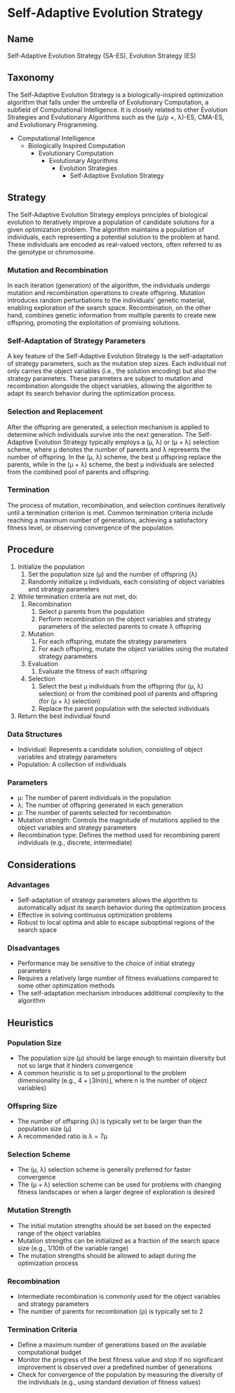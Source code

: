 # Self-Adaptive Evolution Strategy

## Name
Self-Adaptive Evolution Strategy (SA-ES), Evolution Strategy (ES)

## Taxonomy
The Self-Adaptive Evolution Strategy is a biologically-inspired optimization algorithm that falls under the umbrella of Evolutionary Computation, a subfield of Computational Intelligence. It is closely related to other Evolution Strategies and Evolutionary Algorithms such as the (μ/ρ +, λ)-ES, CMA-ES, and Evolutionary Programming.

- Computational Intelligence
  - Biologically Inspired Computation
    - Evolutionary Computation
      - Evolutionary Algorithms
        - Evolution Strategies
          - Self-Adaptive Evolution Strategy

## Strategy
The Self-Adaptive Evolution Strategy employs principles of biological evolution to iteratively improve a population of candidate solutions for a given optimization problem. The algorithm maintains a population of individuals, each representing a potential solution to the problem at hand. These individuals are encoded as real-valued vectors, often referred to as the genotype or chromosome.

### Mutation and Recombination
In each iteration (generation) of the algorithm, the individuals undergo mutation and recombination operations to create offspring. Mutation introduces random perturbations to the individuals' genetic material, enabling exploration of the search space. Recombination, on the other hand, combines genetic information from multiple parents to create new offspring, promoting the exploitation of promising solutions.

### Self-Adaptation of Strategy Parameters
A key feature of the Self-Adaptive Evolution Strategy is the self-adaptation of strategy parameters, such as the mutation step sizes. Each individual not only carries the object variables (i.e., the solution encoding) but also the strategy parameters. These parameters are subject to mutation and recombination alongside the object variables, allowing the algorithm to adapt its search behavior during the optimization process.

### Selection and Replacement
After the offspring are generated, a selection mechanism is applied to determine which individuals survive into the next generation. The Self-Adaptive Evolution Strategy typically employs a (μ, λ) or (μ + λ) selection scheme, where μ denotes the number of parents and λ represents the number of offspring. In the (μ, λ) scheme, the best μ offspring replace the parents, while in the (μ + λ) scheme, the best μ individuals are selected from the combined pool of parents and offspring.

### Termination
The process of mutation, recombination, and selection continues iteratively until a termination criterion is met. Common termination criteria include reaching a maximum number of generations, achieving a satisfactory fitness level, or observing convergence of the population.

## Procedure
1. Initialize the population
   1. Set the population size (μ) and the number of offspring (λ)
   2. Randomly initialize μ individuals, each consisting of object variables and strategy parameters
2. While termination criteria are not met, do:
   1. Recombination
      1. Select ρ parents from the population
      2. Perform recombination on the object variables and strategy parameters of the selected parents to create λ offspring
   2. Mutation
      1. For each offspring, mutate the strategy parameters
      2. For each offspring, mutate the object variables using the mutated strategy parameters
   3. Evaluation
      1. Evaluate the fitness of each offspring
   4. Selection
      1. Select the best μ individuals from the offspring (for (μ, λ) selection) or from the combined pool of parents and offspring (for (μ + λ) selection)
      2. Replace the parent population with the selected individuals
3. Return the best individual found

### Data Structures
- Individual: Represents a candidate solution, consisting of object variables and strategy parameters
- Population: A collection of individuals

### Parameters
- μ: The number of parent individuals in the population
- λ: The number of offspring generated in each generation
- ρ: The number of parents selected for recombination
- Mutation strength: Controls the magnitude of mutations applied to the object variables and strategy parameters
- Recombination type: Defines the method used for recombining parent individuals (e.g., discrete, intermediate)

## Considerations
### Advantages
- Self-adaptation of strategy parameters allows the algorithm to automatically adjust its search behavior during the optimization process
- Effective in solving continuous optimization problems
- Robust to local optima and able to escape suboptimal regions of the search space

### Disadvantages
- Performance may be sensitive to the choice of initial strategy parameters
- Requires a relatively large number of fitness evaluations compared to some other optimization methods
- The self-adaptation mechanism introduces additional complexity to the algorithm

## Heuristics
### Population Size
- The population size (μ) should be large enough to maintain diversity but not so large that it hinders convergence
- A common heuristic is to set μ proportional to the problem dimensionality (e.g., 4 + ⌊3ln(n)⌋, where n is the number of object variables)

### Offspring Size
- The number of offspring (λ) is typically set to be larger than the population size (μ)
- A recommended ratio is λ = 7μ

### Selection Scheme
- The (μ, λ) selection scheme is generally preferred for faster convergence
- The (μ + λ) selection scheme can be used for problems with changing fitness landscapes or when a larger degree of exploration is desired

### Mutation Strength
- The initial mutation strengths should be set based on the expected range of the object variables
- Mutation strengths can be initialized as a fraction of the search space size (e.g., 1/10th of the variable range)
- The mutation strengths should be allowed to adapt during the optimization process

### Recombination
- Intermediate recombination is commonly used for the object variables and strategy parameters
- The number of parents for recombination (ρ) is typically set to 2

### Termination Criteria
- Define a maximum number of generations based on the available computational budget
- Monitor the progress of the best fitness value and stop if no significant improvement is observed over a predefined number of generations
- Check for convergence of the population by measuring the diversity of the individuals (e.g., using standard deviation of fitness values)
